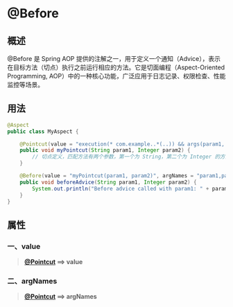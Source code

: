 # @Before

## 概述

@Before 是 Spring AOP 提供的注解之一，用于定义一个通知（Advice），表示在目标方法（切点）执行之前运行相应的方法。它是切面编程（Aspect-Oriented Programming, AOP）中的一种核心功能，广泛应用于日志记录、权限检查、性能监控等场景。



## 用法

```java
@Aspect
public class MyAspect {

    @Pointcut(value = "execution(* com.example..*(..)) && args(param1, param2)", argNames = "param1,param2")
    public void myPointcut(String param1, Integer param2) {
        // 切点定义，匹配方法有两个参数，第一个为 String，第二个为 Integer 的方法。
    }

    @Before(value = "myPointcut(param1, param2)", argNames = "param1,param2")
    public void beforeAdvice(String param1, Integer param2) {
        System.out.println("Before advice called with param1: " + param1 + ", param2: " + param2);
    }
}
```



## 属性

### 一、value

> **[@Pointcut](./@Pointcut.md) ==> value**



### 二、argNames

> **[@Pointcut](./@Pointcut.md) ==> argNames**
